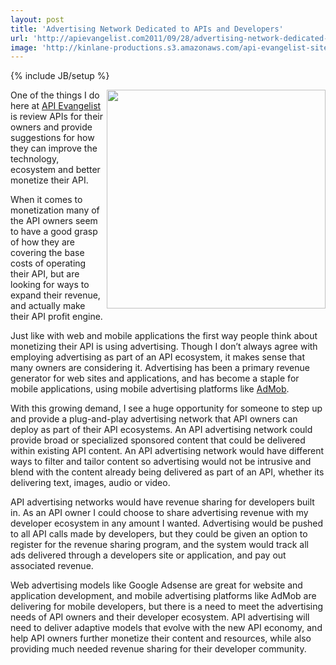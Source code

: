 ```yaml
---
layout: post
title: 'Advertising Network Dedicated to APIs and Developers'
url: 'http://apievangelist.com2011/09/28/advertising-network-dedicated-to-apis-and-developers/'
image: 'http://kinlane-productions.s3.amazonaws.com/api-evangelist-site/blog/Tag-Cloud-API-Advertising.png'
---
```

{% include JB/setup %}
<p>
     <img src="http://kinlane-productions.s3.amazonaws.com/api-evangelist/Tag-Cloud-API-Advertising.png"  width="350" align="right" />
</p>
<p>
     One of the things I do here at <a href="http://www.apievangelist.com/">API Evangelist</a> is review APIs for their owners and provide suggestions for how they can improve the technology, ecosystem and better monetize their API.
</p>
<p>
     When it comes to monetization many of the API owners seem to have a good grasp of how they are covering the base costs of operating their API, but are looking for ways to expand their revenue, and actually make their API profit engine.
</p>
<p>
     Just like with web and mobile applications the first way people think about monetizing their API is using advertising. Though I don’t always agree with employing advertising as part of an API ecosystem, it makes sense that many owners are considering it. Advertising has been a primary revenue generator for web sites and applications, and has become a staple for mobile applications, using mobile advertising platforms like <a title="AdMob" href="http://www.admob.com/">AdMob</a>.
</p>
<p>
     With this growing demand, I see a huge opportunity for someone to step up and provide a plug-and-play advertising network that API owners can deploy as part of their API ecosystems. An API advertising network could provide broad or specialized sponsored content that could be delivered within existing API content. An API advertising network would have different ways to filter and tailor content so advertising would not be intrusive and blend with the content already being delivered as part of an API, whether its delivering text, images, audio or video.
</p>
<p>
     API advertising networks would have revenue sharing for developers built in. As an API owner I could choose to share advertising revenue with my developer ecosystem in any amount I wanted. Advertising would be pushed to all API calls made by developers, but they could be given an option to register for the revenue sharing program, and the system would track all ads delivered through a developers site or application, and pay out associated revenue.
</p>
<p>
     Web advertising models like Google Adsense are great for website and application development, and mobile advertising platforms like AdMob are delivering for mobile developers, but there is a need to meet the advertising needs of API owners and their developer ecosystem. API advertising will need to deliver adaptive models that evolve with the new API economy, and help API owners further monetize their content and resources, while also providing much needed revenue sharing for their developer community.
</p>
